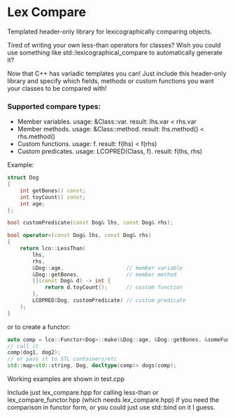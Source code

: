 # Lex Compare

Templated header-only library for lexicographically comparing objects.

Tired of writing your own less-than operators for classes? Wish you could use
something like std::lexicographical_compare to automatically generate it?

Now that C++ has variadic templates you can! Just include this header-only
library and specify which fields, methods or custom functions you want your
classes to be compared with!

### Supported compare types:

* Member variables.  usage: &Class::var.       result: lhs.var < rhs.var
* Member methods.    usage: &Class::method. result: lhs.method() < rhs.method()
* Custom functions.  usage: f.                 result: f(lhs) < f(rhs)
* Custom predicates. usage: LCOPRED(Class, f). result: f(lhs, rhs)

Example:
```c++
struct Dog
{
    int getBones() const;
    int toyCount() const;
    int age;
};

bool customPredicate(const Dog& lhs, const Dog& rhs);

bool operator<(const Dog& lhs, const Dog& rhs)
{
    return lco::LessThan(
        lhs,
        rhs,
        &Dog::age,                    // member variable
        &Dog::getBones,               // member method
        [](const Dog& d) -> int {
            return d.toyCount();      // custom function
        },
        LCOPRED(Dog, customPredicate) // custom predicate
    );
}
```

or to create a functor:
```c++
auto comp = lco::Functor<Dog>::make(&Dog::age, &Dog::getBones, &someFunction);
// call it
comp(dog1, dog2);
// or pass it to STL containers/etc
std::map<std::string, Dog, decltype(comp)> dogs(comp);
```

Working examples are shown in test.cpp

Include just lex_compare.hpp for calling less-than or lex_compare_functor.hpp
(which needs lex_compare.hpp) if you need the comparison in functor form,
or you could just use std::bind on it I guess.
